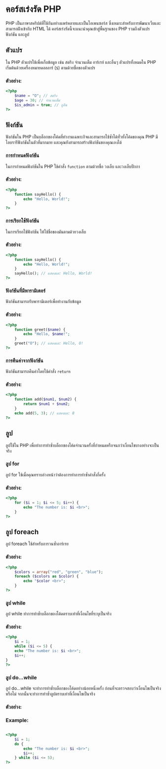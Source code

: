 


# คอร์สเร่งรัด PHP

PHP เป็นภาษาสคริปต์ที่ใช้กันอย่างแพร่หลายและเป็นโอเพนซอร์ส ซึ่งเหมาะสำหรับการพัฒนาเว็บและสามารถฝังเข้ากับ HTML ได้ คอร์สเร่งรัดนี้จะแนะนำคุณเข้าสู่พื้นฐานของ PHP รวมถึงตัวแปร ฟังก์ชัน และลูป

## ตัวแปร

ใน PHP ตัวแปรใช้เพื่อเก็บข้อมูล เช่น สตริง จำนวนเต็ม อาร์เรย์ และอื่นๆ ตัวแปรทั้งหมดใน PHP เริ่มต้นด้วยเครื่องหมายดอลลาร์ (`$`) ตามด้วยชื่อของตัวแปร

### ตัวอย่าง:


```php
<?php
    $name = "O"; // สตริง
    $age = 30; // จำนวนเต็ม
    $is_admin = true; // บูลีน
?>
```

## ฟังก์ชัน

ฟังก์ชันใน PHP เป็นบล็อกของโค้ดที่ทำงานเฉพาะกิจและสามารถใช้ซ้ำได้ทั่วทั้งโค้ดของคุณ PHP มีไลบรารีฟังก์ชันในตัวที่มากมาย และคุณยังสามารถสร้างฟังก์ชันของคุณเองได้

### การกำหนดฟังก์ชัน
ในการกำหนดฟังก์ชันใน PHP ใช้คำสั่ง `function` ตามด้วยชื่อ วงเล็บ และวงเล็บปีกกา

### ตัวอย่าง:


```php
<?php
    function sayHello() {
        echo "Hello, World!";
    }
?>
```


### การเรียกใช้ฟังก์ชัน
ในการเรียกใช้ฟังก์ชัน ให้ใช้ชื่อของมันตามด้วยวงเล็บ

### ตัวอย่าง:


```php
<?php
    function sayHello() {
        echo "Hello, World!";
    }
    sayHello(); // แสดงผล: Hello, World!
?>
```

### ฟังก์ชันที่มีพารามิเตอร์
ฟังก์ชันสามารถรับพารามิเตอร์เพื่อทำงานกับข้อมูล

### ตัวอย่าง:

```php
<?php
    function greet($name) {
        echo "Hello, $name!";
    }
    greet("O"); // แสดงผล: Hello, O!
?>
```


### การคืนค่าจากฟังก์ชัน
ฟังก์ชันสามารถคืนค่าโดยใช้คำสั่ง `return`

### ตัวอย่าง:



```php
<?php
    function add($num1, $num2) {
        return $num1 + $num2;
    }
    echo add(5, 3); // แสดงผล: 8
?>
```

## ลูป
ลูปใช้ใน PHP เพื่อทำการทำซ้ำบล็อกของโค้ดจำนวนครั้งที่กำหนดหรือจนกว่าเงื่อนไขบางอย่างจะเป็นจริง
### ลูป for
ลูป for ใช้เมื่อคุณทราบล่วงหน้าว่าต้องการทำการทำซ้ำคำสั่งกี่ครั้ง

### ตัวอย่าง:

```php
<?php
    for ($i = 1; $i <= 5; $i++) {
        echo "The number is: $i <br>";
    }
?>
```

## ลูป foreach
ลูป foreach ใช้สำหรับการวนซ้ำอาร์เรย

### ตัวอย่าง:

```php
<?php
    $colors = array("red", "green", "blue");
    foreach ($colors as $color) {
        echo "$color <br>";
    }
?>
```

### ลูป while
ลูป while ทำการทำซ้ำบล็อกของโค้ดตราบเท่าที่เงื่อนไขที่ระบุเป็นจริง

### ตัวอย่าง:

```php
<?php
    $i = 1;
    while ($i <= 5) {
    echo "The number is: $i <br>";
    $i++;
}
?>
```

###  ลูป do...while
ลูป do...while จะทำการทำซ้ำบล็อกของโค้ดอย่างน้อยหนึ่งครั้ง ก่อนที่จะตรวจสอบว่าเงื่อนไขเป็นจริงหรือไม่ จากนั้นจะทำการทำซ้ำลูปตราบเท่าที่เงื่อนไขเป็นจริง

### ตัวอย่าง:


### Example:

```php

<?php
    $i = 1;
    do {
        echo "The number is: $i <br>";
        $i++;
    } while ($i <= 5);
?>

```